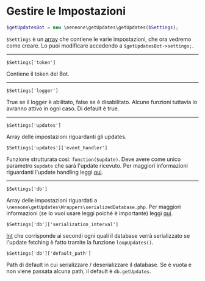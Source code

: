 # Gestire le Impostazioni

```php
$getUpdatesBot = new \neneone\getUpdates\getUpdates($Settings);
```

`$Settings` è un [array](http://php.net/manual/en/book.array.php) che contiene le varie impostazioni, che ora vedremo come creare. Lo puoi modificare accedendo a `$getUpdatesBot->settings;`.

<hr>

`$Settings['token']`

Contiene il token del Bot.

<hr>

`$Settings['logger']`

True se il logger è abilitato, false se è disabilitato. Alcune funzioni tuttavia lo avranno attivo in ogni caso. Di default è true.

<hr>

`$Settings['updates']`

Array delle impostazioni riguardanti gli updates.

`$Settings['updates']['event_handler']`

Funzione strutturata così: `function($update)`. Deve avere come unico parametro `$update` che sarà l'update ricevuto. Per maggiori informazioni riguardanti l'update handling leggi [qui](updates.thml).

<hr>

`$Settings['db']`

Array delle impostazioni riguardati a `\neneone\getUpdates\Wrappers\serializedDatabase.php`. Per maggiori informazioni (se lo vuoi usare leggi poiché è importante) leggi [qui](database.html).

`$Settings['db']['serialization_interval']`

[Int](http://php.net/manual/en/language.types.integer.php) che corrisponde ai secondi ogni quali il database verrà serializzato se l'update fetching è fatto tramite la funzione `loopUpdates()`.

`$Settings['db']['default_path']`

Path di default in cui serializzare / deserializzare il database. Se è vuota e non viene passata alcuna path, il default è `db.getUpdates`.
